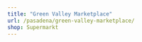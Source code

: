 ```yaml
---
title: "Green Valley Marketplace"
url: /pasadena/green-valley-marketplace/
shop: Supermarkt
---
```

